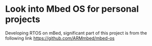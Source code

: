 # Look into Mbed OS for personal projects
Developing RTOS on mBed, significant part of this project is from the following link
https://github.com/ARMmbed/mbed-os
